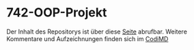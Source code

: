 # 742-OOP-Projekt

Der Inhalt des Repositorys ist über diese [Seite](http://turbolenssenundpartner.de) abrufbar.
Weitere Kommentare und Aufzeichnungen finden sich im [CodiMD](https://demo.codimd.org/t5mNqvdwQNWdQUh_WtqO0Q)

